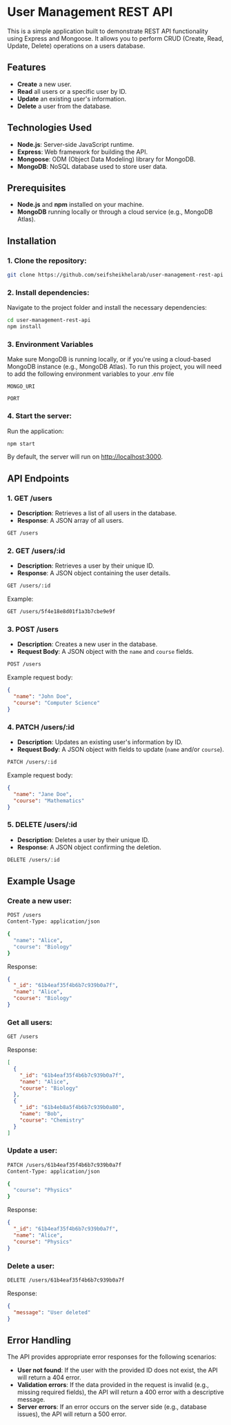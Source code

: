 
# User Management REST API

This is a simple application built to demonstrate REST API functionality using Express and Mongoose. It allows you to perform CRUD (Create, Read, Update, Delete) operations on a users database.

## Features
- **Create** a new user.
- **Read** all users or a specific user by ID.
- **Update** an existing user's information.
- **Delete** a user from the database.

## Technologies Used
- **Node.js**: Server-side JavaScript runtime.
- **Express**: Web framework for building the API.
- **Mongoose**: ODM (Object Data Modeling) library for MongoDB.
- **MongoDB**: NoSQL database used to store user data.

## Prerequisites
- **Node.js** and **npm** installed on your machine.
- **MongoDB** running locally or through a cloud service (e.g., MongoDB Atlas).

## Installation

### 1. Clone the repository:

```bash
git clone https://github.com/seifsheikhelarab/user-management-rest-api
```

### 2. Install dependencies:

Navigate to the project folder and install the necessary dependencies:

```bash
cd user-management-rest-api
npm install
```

### 3. Environment Variables

Make sure MongoDB is running locally, or if you're using a cloud-based MongoDB instance (e.g., MongoDB Atlas). To run this project, you will need to add the following environment variables to your .env file

`MONGO_URI`

`PORT`



### 4. Start the server:

Run the application:

```bash
npm start
```

By default, the server will run on [http://localhost:3000](http://localhost:3000).

## API Endpoints

### 1. **GET /users**

- **Description**: Retrieves a list of all users in the database.
- **Response**: A JSON array of all users.

```bash
GET /users
```

### 2. **GET /users/:id**

- **Description**: Retrieves a user by their unique ID.
- **Response**: A JSON object containing the user details.

```bash
GET /users/:id
```

Example:

```bash
GET /users/5f4e18e8d01f1a3b7cbe9e9f
```

### 3. **POST /users**

- **Description**: Creates a new user in the database.
- **Request Body**: A JSON object with the `name` and `course` fields.

```bash
POST /users
```

Example request body:

```json
{
  "name": "John Doe",
  "course": "Computer Science"
}
```

### 4. **PATCH /users/:id**

- **Description**: Updates an existing user's information by ID.
- **Request Body**: A JSON object with fields to update (`name` and/or `course`).

```bash
PATCH /users/:id
```

Example request body:

```json
{
  "name": "Jane Doe",
  "course": "Mathematics"
}
```

### 5. **DELETE /users/:id**

- **Description**: Deletes a user by their unique ID.
- **Response**: A JSON object confirming the deletion.

```bash
DELETE /users/:id
```

## Example Usage

### Create a new user:

```bash
POST /users
Content-Type: application/json

{
  "name": "Alice",
  "course": "Biology"
}
```

Response:

```json
{
  "_id": "61b4eaf35f4b6b7c939b0a7f",
  "name": "Alice",
  "course": "Biology"
}
```

### Get all users:

```bash
GET /users
```

Response:

```json
[
  {
    "_id": "61b4eaf35f4b6b7c939b0a7f",
    "name": "Alice",
    "course": "Biology"
  },
  {
    "_id": "61b4eb8a5f4b6b7c939b0a80",
    "name": "Bob",
    "course": "Chemistry"
  }
]
```

### Update a user:

```bash
PATCH /users/61b4eaf35f4b6b7c939b0a7f
Content-Type: application/json

{
  "course": "Physics"
}
```

Response:

```json
{
  "_id": "61b4eaf35f4b6b7c939b0a7f",
  "name": "Alice",
  "course": "Physics"
}
```

### Delete a user:

```bash
DELETE /users/61b4eaf35f4b6b7c939b0a7f
```

Response:

```json
{
  "message": "User deleted"
}
```

## Error Handling

The API provides appropriate error responses for the following scenarios:
- **User not found**: If the user with the provided ID does not exist, the API will return a 404 error.
- **Validation errors**: If the data provided in the request is invalid (e.g., missing required fields), the API will return a 400 error with a descriptive message.
- **Server errors**: If an error occurs on the server side (e.g., database issues), the API will return a 500 error.
